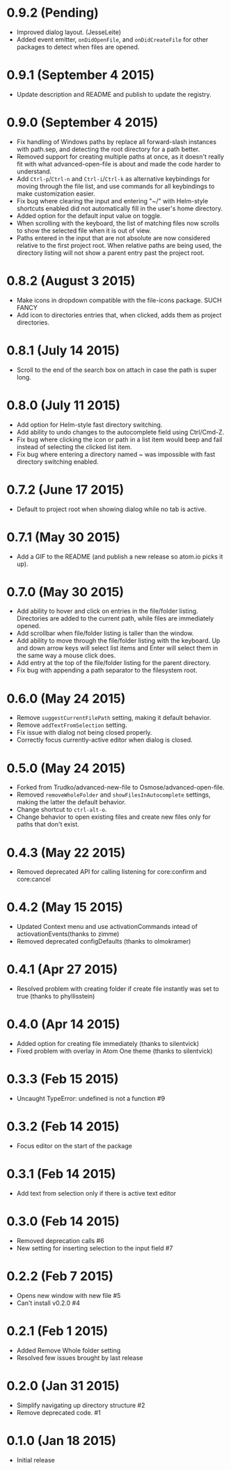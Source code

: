 0.9.2 (Pending)
===============

* Improved dialog layout. (JesseLeite)
* Added event emitter, `onDidOpenFile`, and `onDidCreateFile` for other packages
  to detect when files are opened.


0.9.1 (September 4 2015)
========================

* Update description and README and publish to update the registry.


0.9.0 (September 4 2015)
========================

* Fix handling of Windows paths by replace all forward-slash instances
  with path.sep, and detecting the root directory for a path better.
* Removed support for creating multiple paths at once, as it doesn't
  really fit with what advanced-open-file is about and made the code
  harder to understand.
* Add `Ctrl-p`/`Ctrl-n` and `Ctrl-i`/`Ctrl-k` as alternative keybindings
  for moving through the file list, and use commands for all keybindings
  to make customization easier.
* Fix bug where clearing the input and entering "~/" with Helm-style
  shortcuts enabled did not automatically fill in the user's home
  directory.
* Added option for the default input value on toggle.
* When scrolling with the keyboard, the list of matching files now
  scrolls to show the selected file when it is out of view.
* Paths entered in the input that are not absolute are now considered
  relative to the first project root. When relative paths are being used, the
  directory listing will not show a parent entry past the project root.


0.8.2 (August 3 2015)
=====================

* Make icons in dropdown compatible with the file-icons package. SUCH FANCY
* Add icon to directories entries that, when clicked, adds them as project
  directories.


0.8.1 (July 14 2015)
====================

* Scroll to the end of the search box on attach in case the path is super long.


0.8.0 (July 11 2015)
====================

* Add option for Helm-style fast directory switching.
* Add ability to undo changes to the autocomplete field using Ctrl/Cmd-Z.
* Fix bug where clicking the icon or path in a list item would beep and
  fail instead of selecting the clicked list item.
* Fix bug where entering a directory named ~ was impossible with fast directory
  switching enabled.


0.7.2 (June 17 2015)
====================

* Default to project root when showing dialog while no tab is active.


0.7.1 (May 30 2015)
===================

* Add a GIF to the README (and publish a new release so atom.io picks it
  up).


0.7.0 (May 30 2015)
===================

* Add ability to hover and click on entries in the file/folder listing.
  Directories are added to the current path, while files are immediately
  opened.
* Add scrollbar when file/folder listing is taller than the window.
* Add ability to move through the file/folder listing with the keyboard.
  Up and down arrow keys will select list items and Enter will select
  them in the same way a mouse click does.
* Add entry at the top of the file/folder listing for the parent
  directory.
* Fix bug with appending a path separator to the filesystem root.


0.6.0 (May 24 2015)
===================

* Remove `suggestCurrentFilePath` setting, making it default behavior.
* Remove `addTextFromSelection` setting.
* Fix issue with dialog not being closed properly.
* Correctly focus currently-active editor when dialog is closed.


0.5.0 (May 24 2015)
===================

* Forked from Trudko/advanced-new-file to Osmose/advanced-open-file.
* Removed `removeWholeFolder` and `showFilesInAutocomplete` settings,
  making the latter the default behavior.
* Change shortcut to `ctrl-alt-o`.
* Change behavior to open existing files and create new files only for
  paths that don't exist.


0.4.3 (May 22 2015)
===================

* Removed deprecated API for calling listening for core:confirm and core:cancel


0.4.2 (May 15 2015)
===================

* Updated Context menu and use activationCommands intead of actiovationEvents(thanks to zimme)
* Removed deprecated configDefaults (thanks to olmokramer)


0.4.1 (Apr 27 2015)
==================
* Resolved problem with creating folder if create file instantly was set to true (thanks to phyllisstein)


0.4.0 (Apr 14 2015)
==================
* Added option for creating file immediately (thanks to silentvick)
* Fixed problem with overlay in Atom One theme (thanks to silentvick)


0.3.3 (Feb 15 2015)
===================

* Uncaught TypeError: undefined is not a function #9


0.3.2 (Feb 14 2015)
===================

* Focus editor on the start of the package


0.3.1 (Feb 14 2015)
===================

* Add text from selection only if there is active text editor


0.3.0 (Feb 14 2015)
===================

* Removed deprecation calls  #6
* New setting for inserting selection to the input field #7


0.2.2 (Feb 7 2015)
===================

* Opens new window with new file  #5
* Can't install v0.2.0  #4


0.2.1 (Feb 1 2015)
===================

* Added Remove Whole folder setting
* Resolved few issues brought by last release


0.2.0 (Jan 31 2015)
===================

* Simplify navigating up directory structure #2
* Remove deprecated code. #1


0.1.0 (Jan 18 2015)
===================

* Initial release
